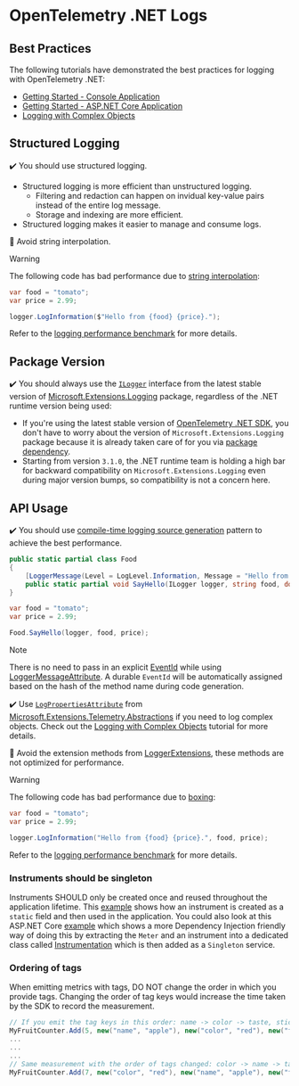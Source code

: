 # OpenTelemetry .NET Logs

## Best Practices

The following tutorials have demonstrated the best practices for logging with
OpenTelemetry .NET:

* [Getting Started - Console Application](./getting-started-console/README.md)
* [Getting Started - ASP.NET Core
  Application](./getting-started-aspnetcore/README.md)
* [Logging with Complex Objects](./complex-objects/README.md)

## Structured Logging

:heavy_check_mark: You should use structured logging.

* Structured logging is more efficient than unstructured logging.
  * Filtering and redaction can happen on invidual key-value pairs instead of
    the entire log message.
  * Storage and indexing are more efficient.
* Structured logging makes it easier to manage and consume logs.

:stop_sign: Avoid string interpolation.

> [!WARNING]
> The following code has bad performance due to [string
  interpolation](https://learn.microsoft.com/dotnet/csharp/tutorials/string-interpolation):

```csharp
var food = "tomato";
var price = 2.99;

logger.LogInformation($"Hello from {food} {price}.");
```

Refer to the [logging performance
benchmark](../../test/Benchmarks/Logs/LogBenchmarks.cs) for more details.

## Package Version

:heavy_check_mark: You should always use the
[`ILogger`](https://docs.microsoft.com/dotnet/api/microsoft.extensions.logging.ilogger)
interface from the latest stable version of
[Microsoft.Extensions.Logging](https://www.nuget.org/packages/Microsoft.Extensions.Logging/)
package, regardless of the .NET runtime version being used:

* If you're using the latest stable version of [OpenTelemetry .NET
  SDK](../../src/OpenTelemetry/README.md), you don't have to worry about the
  version of `Microsoft.Extensions.Logging` package because it is already taken
  care of for you via [package dependency](../../Directory.Packages.props).
* Starting from version `3.1.0`, the .NET runtime team is holding a high bar for
  backward compatibility on `Microsoft.Extensions.Logging` even during major
  version bumps, so compatibility is not a concern here.

## API Usage

:heavy_check_mark: You should use [compile-time logging source
generation](https://docs.microsoft.com/dotnet/core/extensions/logger-message-generator)
pattern to achieve the best performance.

```csharp
public static partial class Food
{
    [LoggerMessage(Level = LogLevel.Information, Message = "Hello from {food} {price}.")]
    public static partial void SayHello(ILogger logger, string food, double price);
}

var food = "tomato";
var price = 2.99;

Food.SayHello(logger, food, price);
```

> [!NOTE]
> There is no need to pass in an explicit
  [EventId](https://learn.microsoft.com/dotnet/api/microsoft.extensions.logging.eventid)
  while using
  [LoggerMessageAttribute](https://learn.microsoft.com/dotnet/api/microsoft.extensions.logging.loggermessageattribute).
  A durable `EventId` will be automatically assigned based on the hash of the
  method name during code generation.

:heavy_check_mark: Use
[`LogPropertiesAttribute`](https://learn.microsoft.com/dotnet/api/microsoft.extensions.logging.logpropertiesattribute)
from
[Microsoft.Extensions.Telemetry.Abstractions](https://www.nuget.org/packages/Microsoft.Extensions.Telemetry.Abstractions/)
if you need to log complex objects. Check out the [Logging with Complex
Objects](./complex-objects/README.md) tutorial for more details.

:stop_sign: Avoid the extension methods from
[LoggerExtensions](https://learn.microsoft.com/dotnet/api/microsoft.extensions.logging.loggerextensions),
these methods are not optimized for performance.

> [!WARNING]
> The following code has bad performance due to
  [boxing](https://learn.microsoft.com/dotnet/csharp/programming-guide/types/boxing-and-unboxing):

```csharp
var food = "tomato";
var price = 2.99;

logger.LogInformation("Hello from {food} {price}.", food, price);
```

Refer to the [logging performance
benchmark](../../test/Benchmarks/Logs/LogBenchmarks.cs) for more details.

### Instruments should be singleton

Instruments SHOULD only be created once and reused throughout the application
lifetime. This [example](../../docs/metrics/getting-started-console/Program.cs)
shows how an instrument is created as a `static` field and then used in the
application. You could also look at this ASP.NET Core
[example](../../examples/AspNetCore/Program.cs) which shows a more Dependency
Injection friendly way of doing this by extracting the `Meter` and an instrument
into a dedicated class called
[Instrumentation](../../examples/AspNetCore/Instrumentation.cs) which is then
added as a `Singleton` service.

### Ordering of tags

When emitting metrics with tags, DO NOT change the order in which you provide
tags. Changing the order of tag keys would increase the time taken by the SDK to
record the measurement.

```csharp
// If you emit the tag keys in this order: name -> color -> taste, stick to this order of tag keys for subsequent measurements.
MyFruitCounter.Add(5, new("name", "apple"), new("color", "red"), new("taste", "sweet"));
...
...
...
// Same measurement with the order of tags changed: color -> name -> taste. This order of tags is different from the one that was first encountered by the SDK.
MyFruitCounter.Add(7, new("color", "red"), new("name", "apple"), new("taste", "sweet")); // <--- DON'T DO THIS
```

